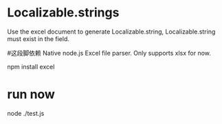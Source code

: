 # Localizable.strings
Use the excel document to generate Localizable.string, Localizable.string must exist in the field.

#这段脚依赖 Native node.js Excel file parser. Only supports xlsx for now.

npm install excel

# run now
node ./test.js

